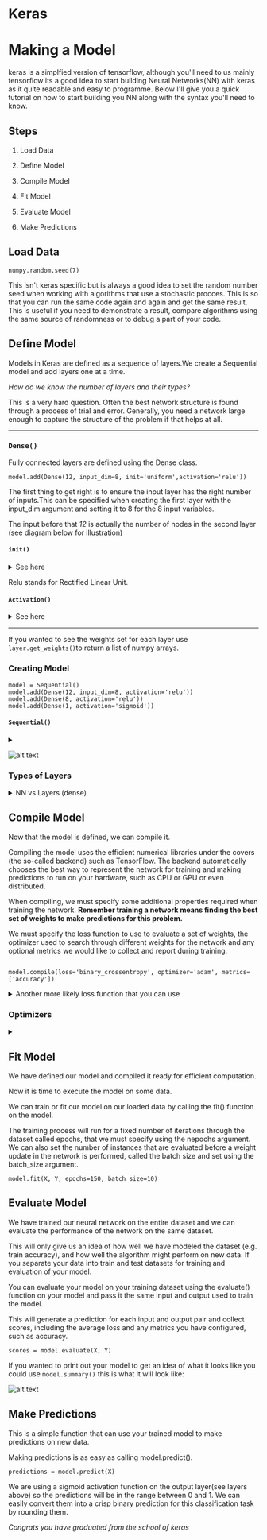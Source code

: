 # Keras

# Making a  Model
keras is a simplfied version of tensorflow, although you'll need to us mainly tensorflow its a good idea to start building Neural Networks(NN) with keras as it quite readable and easy to programme. Below I'll give you a quick tutorial on how to start building you NN along with the syntax you'll need to know.

## Steps
1. Load Data

2. Define Model

3. Compile Model

4. Fit Model

5. Evaluate Model

6. Make Predictions

## Load Data 
```
numpy.random.seed(7)
```
This isn't keras specific but is always a good idea to set the random number seed when working with algorithms that use a stochastic procces. This is so that you can run the same code again and again and get the same result. This is useful if you need to demonstrate a result, compare algorithms using the same source of randomness or to debug a part of your code.


## Define Model
Models in Keras are defined as a sequence of layers.We create a Sequential model and add layers one at a time. 

_How do we know the number of layers and their types?_

This is a very hard question. Often the best network structure is found through a process of trial and error. Generally, you need a network large enough to capture the structure of the problem if that helps at all.



****************************************************************************
### `Dense()`
Fully connected layers are defined using the Dense class. 
```
model.add(Dense(12, input_dim=8, init='uniform',activation='relu'))

```
The first thing to get right is to ensure the input layer has the right number of inputs.This can be specified when creating the first layer with the input_dim argument and setting it to 8 for the 8 input variables.

The input before that _12_ is actually the number of nodes in the second layer (see diagram below for illustration)
#### `init()`

<details><summary> See here </summary>
<p>

 Initializations define the way to set the initial random weights of Keras layers.
  
 The keyword arguments used for passing initializers to layers will depend on the layer. Usually it is simply `kernel_initializer` and `bias_initializer`:
  
 ```
 model.add(Dense(64,kernel_initializer='random_uniform',bias_initializer='zeros'))
 ```
  
 Types:
  
`keras.initializers.Initializer() `
 
Initializer base class: all initializers inherit from this class.


`keras.initializers.Zeros()`
  
Initializer that generates tensors initialized to 0.

`Ones()`
  
Initializer that generates tensors initialized to 1.
  

`keras.initializers.Constant(value=0)`
  
Initializer that generates tensors initialized to a constant value.
  

`keras.initializers.RandomNormal(mean=0.0, stddev=0.05, seed=None)`
  
Initializer that generates tensors with a uniform distribution.
  
  
  
</p>
</details>


Relu stands for Rectified Linear Unit.

#### `Activation()`
<details><summary> See here </summary>
<p>

 Restricts data to a rangeeg:softmax, tanh, abs, sigmoid
  

 Graphs of those functions
  

 Activation is also another function that can be called in dense or by it self
  
</p>
</details>

****************************************************************************

If you wanted to see the weights set for each layer use `layer.get_weights()`to return a list of numpy arrays.

### Creating Model

```
model = Sequential()
model.add(Dense(12, input_dim=8, activation='relu'))
model.add(Dense(8, activation='relu'))
model.add(Dense(1, activation='sigmoid'))
```

#### `Sequential()`
<details><summary></summary>
<p>
  
Inherits with model creates a linear stack of layers.
```
unbound_model = Sequential([l1, l2])
```
</p>
</details>

![alt text]( https://cloud.githubusercontent.com/assets/1584365/26314676/4f8eb83c-3f41-11e7-9183-2406c7a8759e.png "Logo Title Text 2")

### Types of Layers

<details><summary> NN vs Layers (dense) </summary>
<p>
  
Tensorflow proposes on the one hand a low level API (`tf.`, `tf.nn.`...), and on the other hand, a higher level API (`tf.layers.`, `tf.losses.`,...).
The goal of the higher level API is to provide functions that greatly simplify the design of the most common neural nets. The lower level API is there for people with special needs, or who wishes to keep a finer control of what is going on.

If you wanted something closer to tensorflow with more customisable layers use lambda.

### `Lambda()`
In Python anonymous functions are defined using the lambda keyword.
Keras employs a similar naming scheme to define anonymous/custom layers. Lambda layers in Keras help you to implement layers or functionality that is not prebuilt and which do not require trainable weights.
```
hidden_layer = lambda: Dense(num_hidden_neurons, activation=cntk.ops.relu)
keras.layers.Lambda(function, output_shape=None,mask=None,arguments=None)
```
</p>
</details>

## Compile Model

Now that the model is defined, we can compile it.

Compiling the model uses the efficient numerical libraries under the covers (the so-called backend) such as TensorFlow. The backend automatically chooses the best way to represent the network for training and making predictions to run on your hardware, such as CPU or GPU or even distributed.

When compiling, we must specify some additional properties required when training the network. **Remember training a network means finding the best set of weights to make predictions for this problem.**

We must specify the loss function to use to evaluate a set of weights, the optimizer used to search through different weights for the network and any optional metrics we would like to collect and report during training.

```

model.compile(loss='binary_crossentropy', optimizer='adam', metrics=['accuracy'])
```

<details><summary> Another more likely loss function that you can use </summary>
<p>

#### `reduce_mean()`
Computes the mean of elements across dimensions of a tensor. Axis input is the dimensions given
```
loss = reduce_mean(square(model - q_target), axis=0)
```
</p>
</details>

### Optimizers
<details><summary> </summary>
<p>
Keras has a library to call different optimisers on a network
  
Importation from keras import optimizers

Implementaion example: stochastic gradient descent

``` 
learner = sgd(model.parameters,lr,gradient_clipping_threshold_per_sample=10)
```
</p>
</details>

## Fit Model

We have defined our model and compiled it ready for efficient computation.

Now it is time to execute the model on some data.

We can train or fit our model on our loaded data by calling the fit() function on the model.

The training process will run for a fixed number of iterations through the dataset called epochs, that we must specify using the nepochs argument. We can also set the number of instances that are evaluated before a weight update in the network is performed, called the batch size and set using the batch_size argument.

```
model.fit(X, Y, epochs=150, batch_size=10)
```

## Evaluate Model

We have trained our neural network on the entire dataset and we can evaluate the performance of the network on the same dataset.

This will only give us an idea of how well we have modeled the dataset (e.g. train accuracy), and how well the algorithm might perform on new data. If you separate your data into train and test datasets for training and evaluation of your model.

You can evaluate your model on your training dataset using the evaluate() function on your model and pass it the same input and output used to train the model.

This will generate a prediction for each input and output pair and collect scores, including the average loss and any metrics you have configured, such as accuracy.

```
scores = model.evaluate(X, Y)
```

If you wanted to print out your model to get an idea of what it looks like you could use `model.summary()` this is what it will look like:


![alt text]( https://i.stack.imgur.com/YbmUe.png "Logo Title Text 2")

## Make Predictions

This is a simple function that can use your trained model to make predictions on new data.

Making predictions is as easy as calling model.predict().

```
predictions = model.predict(X)
```

We are using a sigmoid activation function on the output layer(see layers above) so the predictions will be in the range between 0 and 1. We can easily convert them into a crisp binary prediction for this classification task by rounding them.



_*Congrats you have graduated from the school of keras*_











